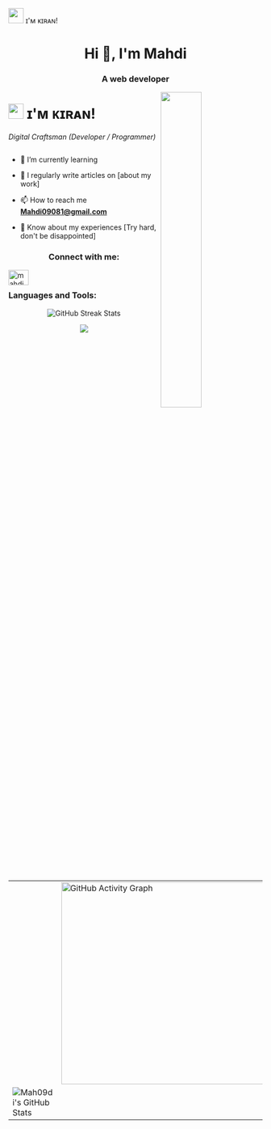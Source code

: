 
<img src="![GitHub Streak Graph](https://abinbn.github.io/Github_Streaker/?grid=00000000000400040044400400040444000444440000000000000000000000004404404000404000404004000040000000000000000000000000040404040004040004040004000400000000000000000000000000400040444440444440400040004000000000000000000000000004000404000404000404000400040000000000000000000000000040004040004040004040040000400000000000000000000000000400040400040400040444000444440000000000000&start=2026-03-10T22:28:21.476Z)" width="30"/> ɪ'ᴍ ᴋɪʀᴀɴ! 

<h1 align="center">Hi 👋, I'm Mahdi</h1>
<h3 align="center">A web developer</h3>
<div>
  <img align="right" width="40%" src="https://owlbertsio-resized.s3.amazonaws.com/Popper.psd.full.png">
</div>

<!--Header Name-->
# <img src="https://emojis.slackmojis.com/emojis/images/1531849430/4246/blob-sunglasses.gif?1531849430" width="30"/> ɪ'ᴍ ᴋɪʀᴀɴ! 
*Digital Craftsman (Developer / Programmer)*
<br /> 
<p align="left"> <a href="https://twitter.com/" target="blank"><img src="https://img.shields.io/twitter/follow/?logo=twitter&style=for-the-badge" alt="" /></a> </p>
 
- 🌱 I’m currently learning

- 📝 I regularly write articles on [about my work]

- 📫 How to reach me **Mahdi09081@gmail.com**

- 📄 Know about my experiences [Try hard, don't be disappointed]

<h3 align="center">Connect with me:</h3>
<p align="left">
<a href="https://instagram.com/mahdi.hash.emi" target="blank"><img align="left" src="https://raw.githubusercontent.com/rahuldkjain/github-profile-readme-generator/master/src/images/icons/Social/instagram.svg" alt="mahdi.hash.emi" height="30" width="40" /></a>

<br/>



<h3 align="left">Languages and Tools:</h3>



<p align="center">
  <img src="[https://streak-stats.demolab.com?user=Mah09di&theme=onedark&hide_border=true](https://abinbn.github.io/Github_Streaker/?grid=00000000000400040044400400040444000444440010000000000000000000004404404000404000424004000040000000000000000000001000240404040004040004040004010400000101010000000000000000400040444440444440400040004000000010000000000000001004000404000404000414000400040010000000000000000001000040004040004040004040040100400000010000000000000000000400040400040400040444000444440000000000000&start=2025-03-10T22:28:21.476Z)" alt="GitHub Streak Stats">
</p>


<p align="center"> <a href="https://skillicons.dev"> <img src="https://skillicons.dev/icons?i=js,html,css,sass,tailwindcss,react,npm,pnpm,yarn,git,github" /> </a> </p>




<table align="center">
  <tr>
    <td>
    </td>
    <td>
      <img src="https://github-readme-activity-graph.vercel.app/graph?username=Mah09di&bg_color=00008B&color=FFFFFF&line=FFFFFF&point=FFFFFF&area=true&hide_border=true" alt="GitHub Activity Graph" width="400">
    </td>
  </tr>
  <td>
  <img src="https://github-readme-stats.vercel.app/api?username=Mah09di&theme=onedark&show_icons=true&hide_border=true&count_private=true" alt="Mah09di's GitHub Stats" />
  <td/>
</table>


<br/>


